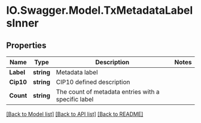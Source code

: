 # IO.Swagger.Model.TxMetadataLabelsInner
## Properties

Name | Type | Description | Notes
------------ | ------------- | ------------- | -------------
**Label** | **string** | Metadata label | 
**Cip10** | **string** | CIP10 defined description | 
**Count** | **string** | The count of metadata entries with a specific label | 

[[Back to Model list]](../README.md#documentation-for-models) [[Back to API list]](../README.md#documentation-for-api-endpoints) [[Back to README]](../README.md)

